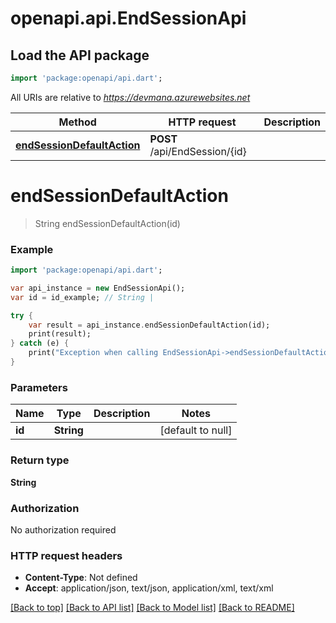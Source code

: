 # openapi.api.EndSessionApi

## Load the API package
```dart
import 'package:openapi/api.dart';
```

All URIs are relative to *https://devmana.azurewebsites.net*

Method | HTTP request | Description
------------- | ------------- | -------------
[**endSessionDefaultAction**](EndSessionApi.md#endSessionDefaultAction) | **POST** /api/EndSession/{id} | 


# **endSessionDefaultAction**
> String endSessionDefaultAction(id)



### Example 
```dart
import 'package:openapi/api.dart';

var api_instance = new EndSessionApi();
var id = id_example; // String | 

try { 
    var result = api_instance.endSessionDefaultAction(id);
    print(result);
} catch (e) {
    print("Exception when calling EndSessionApi->endSessionDefaultAction: $e\n");
}
```

### Parameters

Name | Type | Description  | Notes
------------- | ------------- | ------------- | -------------
 **id** | **String**|  | [default to null]

### Return type

**String**

### Authorization

No authorization required

### HTTP request headers

 - **Content-Type**: Not defined
 - **Accept**: application/json, text/json, application/xml, text/xml

[[Back to top]](#) [[Back to API list]](../README.md#documentation-for-api-endpoints) [[Back to Model list]](../README.md#documentation-for-models) [[Back to README]](../README.md)

